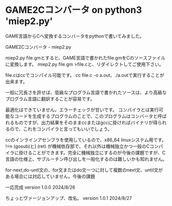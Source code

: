 # GAME2Cコンバータ on python3 'miep2.py'

GAME言語からCへ変換するコンバータをpythonで書いてみました。

GAME2Cコンバータ - miep2.py

miep2.py file.gmとすると、GAME言語で書かれたfile.gmをCのソースファイルに変換します。
miep2.py file.gm >file.cと、リダイレクトしてご使用下さい。

file.cはccでコンパイル可能です。 cc file.c -o a.out、./a.outで実行することが出来ます。

一般に冗長さを許せば、低級なプログラム言語で書かれたソースは、より高級なプログラム言語に翻訳することが容易です。

最適化はできていません。エラーチェックが甘いです。
コンパイラとは実行可能なコードを生成するプログラムのことで、このプログラムはコンバータと呼ばれるものですが、出力結果をそのままccまたはgccに掛ければバイナリが得られるので、これをコンパイラと言ってもいいでしょう。

ccのインラインアセンブラを使用しているので、x86_64 linuxシステム用です。
!=n (gosub)と] (ret) が機械依存部で、それ以外は機械独立かつ一般のCコンパイラに掛けることができます。完全に機械独立にするのが今後の課題ですが、C言語の仕様上、サブルーチン呼び出しを一般化するのは難しいかも知れません。

for-next,do-untl文の、for文またはdo文一つに対して複数のnext文、until文がある場合には対応していません。今後の課題

一応完成
version 1.0.0 2024/8/26

ちょっとヴァージョンアップ、改名。
version 1.0.1 2024/8/27
